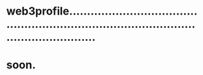 # web3profile..................................................................................................................
# soon.
